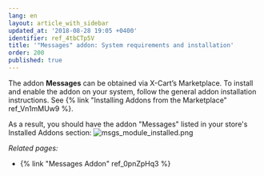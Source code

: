```yaml
---
lang: en
layout: article_with_sidebar
updated_at: '2018-08-28 19:05 +0400'
identifier: ref_4tbCTp5V
title: '"Messages" addon: System requirements and installation'
order: 200
published: true
---
```


The addon **Messages** can be obtained via X-Cart’s Marketplace. To install and enable the addon on your system, follow the general addon installation instructions. See {% link "Installing Addons from the Marketplace" ref_Vn1mMUw9 %}.

As a result, you should have the addon "Messages" listed in your store's Installed Addons section:
![msgs_module_installed.png]({{site.baseurl}}/attachments/ref_4tbCTp5V/msgs_module_installed.png)


_Related pages:_

*   {% link "Messages Addon" ref_0pnZpHq3 %}
